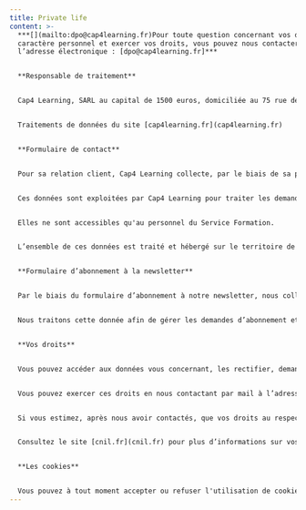 ```yaml
---
title: Private life
content: >-
  ***[](mailto:dpo@cap4learning.fr)Pour toute question concernant vos données à
  caractère personnel et exercer vos droits, vous pouvez nous contacter à
  l’adresse électronique : [dpo@cap4learning.fr]***


  **Responsable de traitement** 


  Cap4 Learning, SARL au capital de 1500 euros, domiciliée au 75 rue de Richelieu 75002 Paris.


  Traitements de données du site [cap4learning.fr](cap4learning.fr)


  **Formulaire de contact**


  Pour sa relation client, Cap4 Learning collecte, par le biais de sa page de contact, les données à caractère personnel suivantes : Nom, Email, et Message personnel.


  Ces données sont exploitées par Cap4 Learning pour traiter les demandes adressées via la page de contact du site Web . Elles sont conservées 2 ans à compter de leur collecte ou du dernier acte positif de la part de la personne concernée.


  Elles ne sont accessibles qu'au personnel du Service Formation.


  L’ensemble de ces données est traité et hébergé sur le territoire de l’Union européenne.


  **Formulaire d’abonnement à la newsletter**


  Par le biais du formulaire d’abonnement à notre newsletter, nous collectons l'email.


  Nous traitons cette donnée afin de gérer les demandes d’abonnement et l’envoi de notre newsletter. L'email est conservé pendant toute la durée de votre abonnement puis 1 an à compter de votre désabonnement.


  **Vos droits**


  Vous pouvez accéder aux données vous concernant, les rectifier, demander leur effacement ou exercer votre droit à la limitation du traitement de vos données.


  Vous pouvez exercer ces droits en nous contactant par mail à l’adresse dpo@cap4learning.com ou bien en adressant votre demande à Cap4Learning par courrier : 75 rue de Richelieu 75002 Paris. Une preuve de votre identité pourra vous être demandée.


  Si vous estimez, après nous avoir contactés, que vos droits au respect de la vie privée ne sont pas respectés, vous pouvez adresser une réclamation à la CNIL.


  Consultez le site [cnil.fr](cnil.fr) pour plus d’informations sur vos droits.


  **Les cookies**


  Vous pouvez à tout moment accepter ou refuser l'utilisation de cookies sur le site cap4Learning.com.
---
```

